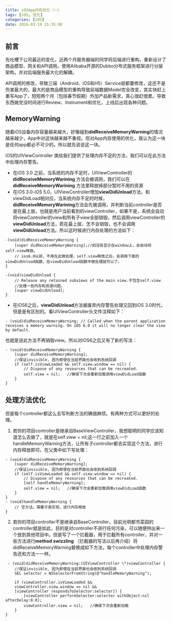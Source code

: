 ```yaml
---
title: iOSApp内存优化（一）
tags: [iOS, 优化]
categories: [iOS]
date: 2016-03-19 15:35:00
---
```


## 前言

先吐槽下公司最近的变化，近两个月服务器端的同学将后端进行重构，重新设计了商品模型、网关和API调用。使用Alibaba开源的Dubbo分布式服务框架进行分层架构，并对后端服务最大化的解耦。

API调用的修改，导致三端（Android、iOS和H5）Service层都要修改，这还不是伤害最大的，最大的是商品模型的重构导致前端数据Model完全改变，其实快赶上重写App了，短短两个月（包括春节假期）外加产品新需求，真心很赶很累。导致东西做完没时间进行Review、Instrument和优化，上线后出现各种问题。

## MemoryWarning
随着iOS设备内存容量越来越大，好像碰到**didReceiveMemoryWarning**的情况越来越少，App中对这块越来越不重视。但对App内存使用的优化，我认为这一块是任何app都必不可少的。所以就先说说这一块。

iOS的UIViewController 类给我们提供了处理内存不足的方法，我们可以在此方法中处理内存警告。

- 在iOS 3.0 之前，当系统的内存不足时，UIViewController的**didReceiveMemoryWarining** 方法会被调用，我们可以在**didReceiveMemoryWarining** 方法里释放掉部分暂时不用的资源
- 在iOS 3.0-iOS 5.0，UIViewController增加**viewDidUnload**方法，和viewDidLoad相对应，当系统内存不足的时候，**didReceiveMemoryWarining**方法会先被调用，并判断当前controller是否是在最上层，也就是用户当前看到的viewController，如果不是，系统会自动将viewController的view和所有子view全部销毁，然后调用viewController的**viewDidUnload**方法，若在最上层，怎不会销毁，也不会调用**viewDidUnload**方法。所以这时候进行内存处理的方法如下：

```objc
-(void)didReceiveMemoryWarning {
    [super didReceiveMemoryWarning];//如没有显示在window上，会自动将self.view释放。
    // ios6.0以前，不用在此做处理，self.view释放之后，会调用下面的viewDidUnload函数，在viewDidUnload函数中做处理就可以了。
}

-(void)viewDidUnload {
    // Release any retained subviews of the main view.不包含self.view
    //处理一些内存和资源问题。
    [super viewDidUnload];
}
```

- 在iOS6之后，**viewDidUnload**方法被废弃内存警告处理又回到iOS 3.0时代，但是是有区别的。看UIViewController头文件注释如下：

```objc
- (void)didReceiveMemoryWarning; // Called when the parent application receives a memory warning. On iOS 6.0 it will no longer clear the view by default.
```

也就是说此方法不再销毁view。所以对iOS6之后又有了新的写法：

```objc
- (void)didReceiveMemoryWarning {
    [super didReceiveMemoryWarning];
    //保证invisible, 因为即使在当前界面也会收到系统回调
    if (self.isViewLoaded && self.view.window == nil) {
        // Dispose of any resources that can be recreated.
        self.view = nil;   //确保下次会重新加载调用viewDidLoad函数
    }
}
```

## 处理方法优化

但是每个controller都这么去写判断方法的确很麻烦。有两种方式可以更好的处理。

1. 若你的项目controller是继承自BaseViewController，我想聪明的同学应该知道怎么去做了，就是在self.view = nil;这一行之前加入一个handleMemoryWarning方法，让所有子controller都去实现这个方法，进行内存释放即可。在父类中如下写处理：

```objc
- (void)didReceiveMemoryWarning {
    [super didReceiveMemoryWarning];
    //保证invisible, 因为即使在当前界面也会收到系统回调
    if (self.isViewLoaded && self.view.window == nil) {
        // Dispose of any resources that can be recreated.
        [self handleMemoryWarning];
        self.view = nil;   //确保下次会重新加载调用viewDidLoad函数
    }
}
- (void)handleMemoryWarning {
    // 空方法，需要子类实现，进行内存释放
}
```

2. 若你的项目controller不是继承自BaseController，目前光明都市菜园的controller就是如此，目的是对controller不进行任何污染，可以随便拎出来一个放到其他项目中。但是写了一个拦截器，用于拦截所有controller，并对一些方法进行**method swizzling** （拦截器的写法以后再介绍）将didReceiveMemoryWarning替换成如下方法，每个controller中处理内存警告还和方法一一样。

```objc
 - (void)didReceiveMemoryWarning:(UIViewController \*)viewController {
    //保证invisible, 因为即使在当前界面也会收到系统回调
    SEL selector = NSSelectorFromString(@"handleMemoryWarning");

    if (viewController.isViewLoaded &&
    viewController.view.window == nil &&
    [viewController respondsToSelector:selector]) {
        [viewController performSelector:selector withObject:nil afterDelay:0.0];
        viewController.view = nil;   //确保下次会重新加载
    }
}
```